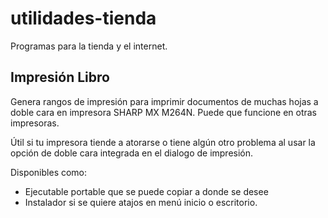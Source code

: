 # utilidades-tienda
Programas para la tienda y el internet.


## Impresión Libro

Genera rangos de impresión para imprimir documentos de muchas hojas a doble cara en impresora SHARP MX M264N. Puede que funcione en otras impresoras.

Útil si tu impresora tiende a atorarse o tiene algún otro problema al usar la opción de doble cara integrada en el dialogo de impresión.

Disponibles como:

- Ejecutable portable que se puede copiar a donde se desee
- Instalador si se quiere atajos en menú inicio o escritorio.
